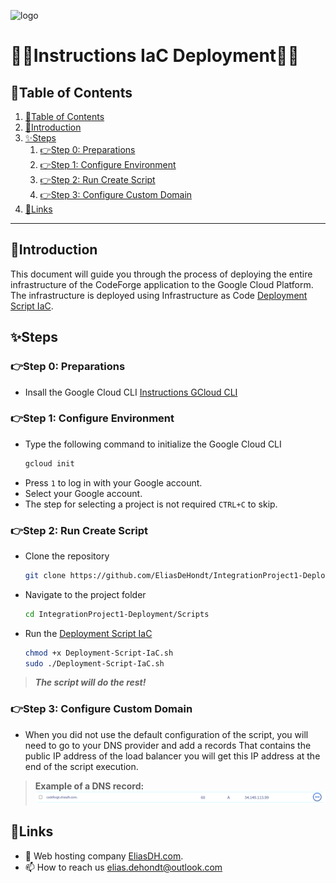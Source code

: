 ![logo](https://eliasdh.com/assets/media/images/logo-github.png)
# 💙🤍Instructions IaC Deployment🤍💙

## 📘Table of Contents

1. [📘Table of Contents](#📘table-of-contents)
2. [🖖Introduction](#🖖introduction)
3. [✨Steps](#✨steps)
    1. [👉Step 0: Preparations](#👉step-0-preparations)
    2. [👉Step 1: Configure Environment](#👉step-1-configure-environment)
    3. [👉Step 2: Run Create Script](#👉step-2-run-create-script)
    4. [👉Step 3: Configure Custom Domain](#👉step-3-configure-custom-domain)
4. [🔗Links](#🔗links)

---

## 🖖Introduction

This document will guide you through the process of deploying the entire infrastructure of the CodeForge application to the Google Cloud Platform. The infrastructure is deployed using Infrastructure as Code [Deployment Script IaC](/Scripts/Deployment-Script-IaC.sh).

## ✨Steps

### 👉Step 0: Preparations

- Insall the Google Cloud CLI [Instructions GCloud CLI](https://github.com/EliasDeHondt/IntegrationProject1-Deployment/blob/main/Documentation/Instructions-GCloud-CLI.md)

### 👉Step 1: Configure Environment

- Type the following command to initialize the Google Cloud CLI
    ```bash
    gcloud init
    ```
- Press `1` to log in with your Google account.
- Select your Google account.
- The step for selecting a project is not required `CTRL+C` to skip.

### 👉Step 2: Run Create Script

- Clone the repository
    ```bash
    git clone https://github.com/EliasDeHondt/IntegrationProject1-Deployment.git
    ```
- Navigate to the project folder
    ```bash
    cd IntegrationProject1-Deployment/Scripts
    ```
- Run the [Deployment Script IaC](/Scripts/Deployment-Script-IaC.sh)
    ```bash
    chmod +x Deployment-Script-IaC.sh
    sudo ./Deployment-Script-IaC.sh
    ```
> ***The script will do the rest!***

### 👉Step 3: Configure Custom Domain

- When you did not use the default configuration of the script, you will need to go to your DNS provider and add a records That contains the public IP address of the load balancer you will get this IP address at the end of the script execution.

> **Example of a DNS record:**
![Instructions IaC Deployment 1](/Images/Instructions-IaC-Deployment-1.png)

## 🔗Links
- 👯 Web hosting company [EliasDH.com](https://eliasdh.com).
- 📫 How to reach us elias.dehondt@outlook.com